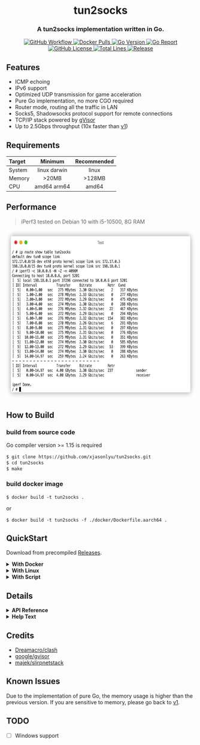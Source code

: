 <h1 align="center">tun2socks</h1>
<h3 align="center">A tun2socks implementation written in Go.</h3>

<p align="center">
  <a href="https://github.com/xjasonlyu/tun2socks/actions">
    <img src="https://img.shields.io/github/workflow/status/xjasonlyu/tun2socks/Go/master?style=flat-square" alt="GitHub Workflow">
  </a>
  <a href="https://hub.docker.com/r/xjasonlyu/tun2socks">
    <img src="https://img.shields.io/docker/pulls/xjasonlyu/tun2socks?style=flat-square" alt="Docker Pulls">
  </a>
  <a href="https://img.shields.io/github/go-mod/go-version/xjasonlyu/tun2socks">
    <img src="https://img.shields.io/github/go-mod/go-version/xjasonlyu/tun2socks?style=flat-square" alt="Go Version">
  </a>
  <a href="https://goreportcard.com/badge/github.com/xjasonlyu/tun2socks">
    <img src="https://goreportcard.com/badge/github.com/xjasonlyu/tun2socks?style=flat-square" alt="Go Report">
  </a>
  <a href="https://github.com/xjasonlyu/tun2socks/blob/master/LICENSE">
    <img src="https://img.shields.io/github/license/xjasonlyu/tun2socks?style=flat-square" alt="GitHub License">
  </a>
  <a href="https://img.shields.io/tokei/lines/github/xjasonlyu/tun2socks">
    <img src="https://img.shields.io/tokei/lines/github/xjasonlyu/tun2socks?style=flat-square" alt="Total Lines">
  </a>
  <a href="https://github.com/xjasonlyu/tun2socks/releases">
    <img src="https://img.shields.io/github/v/release/xjasonlyu/tun2socks?include_prereleases&style=flat-square" alt="Release">
  </a>
</p>

## Features

- ICMP echoing
- IPv6 support
- Optimized UDP transmission for game acceleration
- Pure Go implementation, no more CGO required
- Router mode, routing all the traffic in LAN
- Socks5, Shadowsocks protocol support for remote connections
- TCP/IP stack powered by [gVisor](https://github.com/google/gvisor)
- Up to 2.5Gbps throughput (10x faster than [v1](https://github.com/xjasonlyu/tun2socks/tree/v1))

## Requirements

| Target | Minimum | Recommended |
| :----- | :-----: | :---------: |
| System | linux darwin | linux |
| Memory | >20MB | >128MB |
| CPU | amd64 arm64 | amd64 |

## Performance

> iPerf3 tested on Debian 10 with i5-10500, 8G RAM

<img src="assets/iperf3.png" alt="iPerf3 Test" height="450px">

## How to Build

### build from source code

Go compiler version >= 1.15 is required

```text
$ git clone https://github.com/xjasonlyu/tun2socks.git
$ cd tun2socks
$ make
```

### build docker image

```text
$ docker build -t tun2socks .
```

or

```text
$ docker build -t tun2socks -f ./docker/Dockerfile.aarch64 .
```

## QuickStart

Download from precompiled [Releases](https://github.com/xjasonlyu/tun2socks/releases).

<details>
  <summary><b>With Docker</b></summary>

> Since Go 1.12, the runtime now uses MADV_FREE to release unused memory on **linux**. This is more efficient but may result in higher reported RSS. The kernel will reclaim the unused data when it is needed. To revert to the Go 1.11 behavior (MADV_DONTNEED), set the environment variable GODEBUG=madvdontneed=1.

create docker network (macvlan mode)

```shell script
docker network create -d macvlan \
  --subnet=172.20.1.0/25 \
  --gateway=172.20.1.1 \
  -o parent=eth0 \
  switch
```

pull `tun2socks` docker image

```shell script
docker pull xjasonlyu/tun2socks:latest
```

run as gateway (DNS configuration required)

```shell script
docker run -d \
  --network switch \
  --name tun2socks \
  --ip 172.20.1.2 \
  --privileged \
  --restart always \
  --sysctl net.ipv4.ip_forward=1 \
  -e PROXY=socks5://server:port \
  -e KEY=VALUE... \
  xjasonlyu/tun2socks:latest
```

or use docker-compose (recommended)

```yaml
version: '2.4'

services:
  tun2socks:
    image: xjasonlyu/tun2socks:latest
    cap_add:
      - NET_ADMIN
    devices:
        - '/dev/net/tun:/dev/net/tun'
    environment:
      # - GODEBUG=madvdontneed=1
      - PROXY=socks5://server:port
      - LOGLEVEL=warning
      - API=api://:8080
      - DNS=dns://:53
      - HOSTS=localhost=127.0.0.1,router.local=172.20.1.1
      - EXCLUDED=1.1.1.1,1.0.0.1
      - EXTRACMD=
    networks:
      switch:
        ipv4_address: 172.20.1.2
    restart: always
    container_name: tun2socks

networks:
  switch:
    name: switch
    ipam:
      driver: default
      config:
        - subnet: '172.20.1.0/25'
          gateway: 172.20.1.1
    driver: macvlan
    driver_opts:
      parent: eth0
```
</details>

<details>
  <summary><b>With Linux</b></summary>

create tun

```shell script
ip tuntap add mode tun dev tun0
ip addr add 198.18.0.1/15 dev tun0
ip link set dev tun0 up
```

add route table

```shell script
ip route del default
ip route add default via 198.18.0.1 dev tun0
```

run

```shell script
./tun2socks --loglevel WARN --device tun://tun0 --proxy socks5://server:port --interface eth0
```
</details>

<details>
  <summary><b>With Script</b></summary>

```shell script
PROXY=socks5://server:port LOGLEVEL=WARN sh ./scripts/entrypoint.sh
```
</details>

## Details

<details>
  <summary><b>API Reference</b></summary>

| Path | Methods | Parameters | Description |
| :--- | :------ | :--------- | :---------- |
| `/logs` | GET | `level` | Get real-time logs |
| `/traffic` | GET | | Get real-time traffic data |
| `/version` | GET | | Get current version |
| `/connections` | GET | `interval` | Get all connections |
| `/connections` | DELETE | | Close all connections |
| `/connections/{id}` | DELETE | | Close connection by `id` |
</details>

<details>
  <summary><b>Help Text</b></summary>

```text
NAME:
   tun2socks - A tun2socks implementation written in Go.

USAGE:
   tun2socks [global options] [arguments...]

GLOBAL OPTIONS:
   --api value                  URL of external API to listen
   --device value, -d value     URL of device to open
   --dns value                  URL of fake DNS to listen
   --hosts value                Extra hosts mapping
   --interface value, -i value  Bind interface to dial
   --loglevel value, -l value   Set logging level (default: "INFO")
   --proxy value, -p value      URL of proxy to dial
   --version, -v                Print current version (default: false)
   --help, -h                   show help (default: false)
```
</details>

## Credits

- [Dreamacro/clash](https://github.com/Dreamacro/clash)
- [google/gvisor](https://github.com/google/gvisor)
- [majek/slirpnetstack](https://github.com/majek/slirpnetstack)

## Known Issues

Due to the implementation of pure Go, the memory usage is higher than the previous version.
If you are sensitive to memory, please go back to [v1](https://github.com/xjasonlyu/tun2socks/tree/v1).

## TODO

- [ ] Windows support
